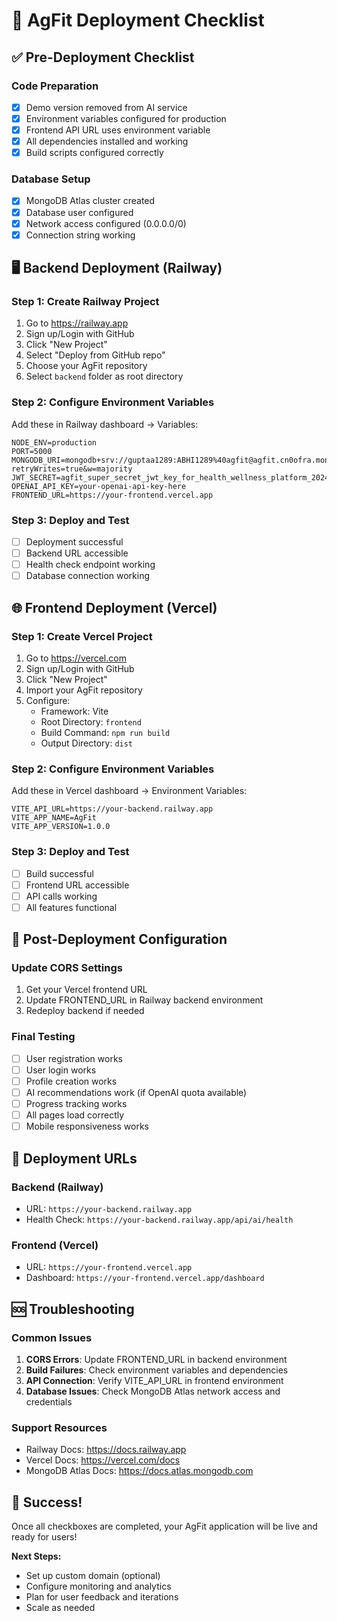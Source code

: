 # 🚀 AgFit Deployment Checklist

## ✅ Pre-Deployment Checklist

### Code Preparation
- [x] Demo version removed from AI service
- [x] Environment variables configured for production
- [x] Frontend API URL uses environment variable
- [x] All dependencies installed and working
- [x] Build scripts configured correctly

### Database Setup
- [x] MongoDB Atlas cluster created
- [x] Database user configured
- [x] Network access configured (0.0.0.0/0)
- [x] Connection string working

## 🖥️ Backend Deployment (Railway)

### Step 1: Create Railway Project
1. Go to https://railway.app
2. Sign up/Login with GitHub
3. Click "New Project"
4. Select "Deploy from GitHub repo"
5. Choose your AgFit repository
6. Select `backend` folder as root directory

### Step 2: Configure Environment Variables
Add these in Railway dashboard → Variables:

```
NODE_ENV=production
PORT=5000
MONGODB_URI=mongodb+srv://guptaa1289:ABHI1289%40agfit@agfit.cn0ofra.mongodb.net/agfit?retryWrites=true&w=majority
JWT_SECRET=agfit_super_secret_jwt_key_for_health_wellness_platform_2024_secure
OPENAI_API_KEY=your-openai-api-key-here
FRONTEND_URL=https://your-frontend.vercel.app
```

### Step 3: Deploy and Test
- [ ] Deployment successful
- [ ] Backend URL accessible
- [ ] Health check endpoint working
- [ ] Database connection working

## 🌐 Frontend Deployment (Vercel)

### Step 1: Create Vercel Project
1. Go to https://vercel.com
2. Sign up/Login with GitHub
3. Click "New Project"
4. Import your AgFit repository
5. Configure:
   - Framework: Vite
   - Root Directory: `frontend`
   - Build Command: `npm run build`
   - Output Directory: `dist`

### Step 2: Configure Environment Variables
Add these in Vercel dashboard → Environment Variables:

```
VITE_API_URL=https://your-backend.railway.app
VITE_APP_NAME=AgFit
VITE_APP_VERSION=1.0.0
```

### Step 3: Deploy and Test
- [ ] Build successful
- [ ] Frontend URL accessible
- [ ] API calls working
- [ ] All features functional

## 🔧 Post-Deployment Configuration

### Update CORS Settings
1. Get your Vercel frontend URL
2. Update FRONTEND_URL in Railway backend environment
3. Redeploy backend if needed

### Final Testing
- [ ] User registration works
- [ ] User login works
- [ ] Profile creation works
- [ ] AI recommendations work (if OpenAI quota available)
- [ ] Progress tracking works
- [ ] All pages load correctly
- [ ] Mobile responsiveness works

## 🎯 Deployment URLs

### Backend (Railway)
- URL: `https://your-backend.railway.app`
- Health Check: `https://your-backend.railway.app/api/ai/health`

### Frontend (Vercel)
- URL: `https://your-frontend.vercel.app`
- Dashboard: `https://your-frontend.vercel.app/dashboard`

## 🆘 Troubleshooting

### Common Issues
1. **CORS Errors**: Update FRONTEND_URL in backend environment
2. **Build Failures**: Check environment variables and dependencies
3. **API Connection**: Verify VITE_API_URL in frontend environment
4. **Database Issues**: Check MongoDB Atlas network access and credentials

### Support Resources
- Railway Docs: https://docs.railway.app
- Vercel Docs: https://vercel.com/docs
- MongoDB Atlas Docs: https://docs.atlas.mongodb.com

## 🎉 Success!

Once all checkboxes are completed, your AgFit application will be live and ready for users!

**Next Steps:**
- Set up custom domain (optional)
- Configure monitoring and analytics
- Plan for user feedback and iterations
- Scale as needed
